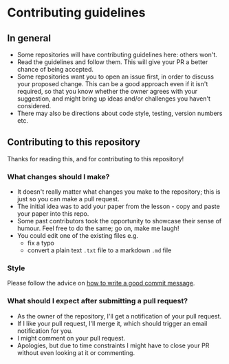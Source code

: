 # Contributing guidelines

## In general
- Some repositories will have contributing guidelines here: others won't.
- Read the guidelines and follow them. This will give your PR a better chance of being accepted.
- Some repositories want you to open an issue first, in order to discuss your proposed change.
This can be a good approach even if it isn't required, so that you know whether the owner agrees with your suggestion,
and might bring up ideas and/or challenges you haven't considered.
- There may also be directions about code style, testing, version numbers etc.

## Contributing to this repository
Thanks for reading this, and for contributing to this repository!
### What changes should I make?
- It doesn't really matter what changes you make to the repository; this is just so you can make a pull request.
- The initial idea was to add your paper from the lesson - copy and paste your paper into this repo.
- Some past contributors took the opportunity to showcase their sense of humour. Feel free to do the same; go on, make me laugh!
- You could edit one of the existing files e.g. 
  - fix a typo
  - convert a plain text `.txt` file to a markdown `.md` file
  
### Style
  Please follow the advice on [how to write a good commit message](http://gcapes.github.io/git-course/04-commit-advice/).
  
### What should I expect after submitting a pull request?
- As the owner of the repository, I'll get a notification of your pull request. 
- If I like your pull request, I'll merge it, which should trigger an email notification for you.
- I might comment on your pull request.
- Apologies, but due to time constraints I might have to close your PR without even looking at it or commenting.
